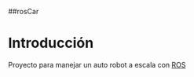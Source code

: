 ##rosCar

# Introducción
Proyecto para manejar un auto robot a escala con [ROS](https://www.ros.org/)
